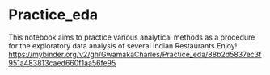 # Practice_eda
This notebook aims to practice various analytical methods as a procedure for the exploratory data analysis of several Indian Restaurants.Enjoy!
https://mybinder.org/v2/gh/GwamakaCharles/Practice_eda/88b2d5837ec3f951a483813caed660f1aa56fe95
